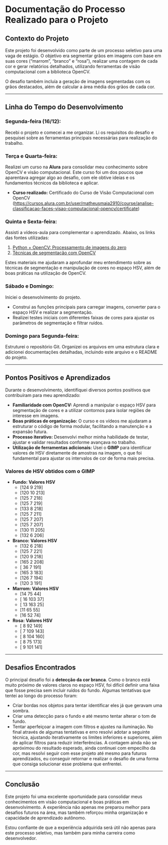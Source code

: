 # Documentação do Processo Realizado para o Projeto

## Contexto do Projeto
Este projeto foi desenvolvido como parte de um processo seletivo para uma vaga de estágio. O objetivo era segmentar grãos em imagens com base em suas cores (“marrom”, “branco” e “rosa”), realizar uma contagem de cada cor e gerar relatórios detalhados, utilizando ferramentas de visão computacional com a biblioteca OpenCV.

O desafio também incluía a geração de imagens segmentadas com os grãos destacados, além de calcular a área média dos grãos de cada cor.

---

## Linha do Tempo do Desenvolvimento

### **Segunda-feira (16/12):**
Recebi o projeto e comecei a me organizar. Li os requisitos do desafio e pesquisei sobre as ferramentas principais necessárias para realização do trabalho.

### **Terça e Quarta-feira:**
Realizei um curso na **Alura** para consolidar meu conhecimento sobre OpenCV e visão computacional. Este curso foi um dos poucos que aparentava agregar algo ao desafio, com ele obtive ideias e os fundamentos técnicos da biblioteca e aplicar.
- **Curso realizado:** Certificado do Curso de Visão Computacional com OpenCV
(https://cursos.alura.com.br/user/matheusmaia2910/course/analise-classificacao-faces-visao-computacional-opencv/certificate)


### **Quinta e Sexta-feira:**
Assisti a vídeos-aula para complementar o aprendizado. Abaixo, os links das fontes utilizadas:
1. [Python + OpenCV: Processamento de imagens do zero](https://www.youtube.com/watch?v=oAH_GJclePY&list=PL-t7zzWJWPtx3enns2ZAV6si2p9zGhZJX)
2. [Técnicas de segmentação com OpenCV](https://www.youtube.com/watch?v=PMspTfswXvc)

Estes materiais me ajudaram a aprofundar meu entendimento sobre as técnicas de segmentação e manipulação de cores no espaço HSV, além de boas práticas na utilização de OpenCV.

### **Sábado e Domingo:**
Iniciei o desenvolvimento do projeto.
- Construi as funções principais para carregar imagens, converter para o espaço HSV e realizar a segmentação.
- Realizei testes iniciais com diferentes faixas de cores para ajustar os parâmetros de segmentação e filtrar ruídos.

### **Domingo para Segunda-feira:**
Estruturei o repositório Git. Organizei os arquivos em uma estrutura clara e adicionei documentações detalhadas, incluindo este arquivo e o README do projeto.

---

## Pontos Positivos e Aprendizados
Durante o desenvolvimento, identifiquei diversos pontos positivos que contribuíram para meu aprendizado:

- **Familiaridade com OpenCV:** Aprendi a manipular o espaço HSV para segmentação de cores e a utilizar contornos para isolar regiões de interesse em imagens.
- **Boas práticas de organização:** O curso e os vídeos me ajudaram a estruturar o código de forma modular, facilitando a manutenção e a expansão futura.
- **Processo iterativo:** Desenvolvi melhor minha habilidade de testar, ajustar e validar resultados conforme avançava no trabalho.
- **Utilização de ferramentas adicionais:** Usei o **GIMP** para identificar valores de HSV diretamente de amostras na imagem, o que foi fundamental para ajustar os intervalos de cor de forma mais precisa.

### Valores de HSV obtidos com o GIMP
- **Fundo:**
  **Valores HSV**
  - [124   9 219]
  - [120  10 213]
  - [125   7 218]
  - [125   7 219]
  - [133   8 218]
  - [125   7 211]
  - [125   7 207]
  - [125   7 207]
  - [130  11 205]
  - [132   6 206]
- **Branco:**
  **Valores HSV**
  - [132   6 218]
  - [125   7 221]
  - [120   9 218]
  - [165   2 208]
  - [ 36   7 191]
  - [165   3 183]
  - [126   7 194]
  - [120   3 191]
- **Marrom:**
   **Valores HSV**
  - [14 75 44]
  - [ 16 103  37]
  - [ 13 163  25]
  - [11 65 55]
  - [16 52 74]
- **Rosa:**
  **Valores HSV**
  - [  8  92 149]
  - [  7 109 143]
  - [  8 104 160]
  - [  8  75 173]
  - [  9 101 141]

---

## Desafios Encontrados
O principal desafio foi a **detecção da cor branca**. Como o branco está muito próximo de valores claros no espaço HSV, foi difícil definir uma faixa que fosse precisa sem incluir ruídos do fundo. Algumas tentativas que tentei ao longo do processo foram: 
- Criar bordas nos objetos para tentar identificar eles já que geravam uma sombra.
- Criar uma detecção para o fundo e até mesmo tentar alterar o tom de fundo.
- Tentar aperfeiçoar a imagem com filtros e ajustes na iluminação.
No final através de algumas tentativas e erro resolvi adotar a seguinte técnica, ajustando iterativamente os limites inferiores e superiores, além de aplicar filtros para reduzir interferências. A contagem ainda não se apróximou do resultado esperado, ainda continuei com empecilho da cor, mas resolvi seguir com esse projeto até mesmo para futuros aprendizados, eu conseguir retornar e realizar o desafio de uma forma que consiga solucionar esse problema que enfrentei.

---

## Conclusão
Este projeto foi uma excelente oportunidade para consolidar meus conhecimentos em visão computacional e boas práticas em desenvolvimento. A experiência não apenas me preparou melhor para desafios futuros na área, mas também reforçou minha organização e capacidade de aprendizado autônomo.

Estou confiante de que a experiência adquirida será útil não apenas para este processo seletivo, mas também para minha carreira como desenvolvedor.

